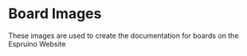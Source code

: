 Board Images
===========

These images are used to create the documentation for boards on the Espruino Website
